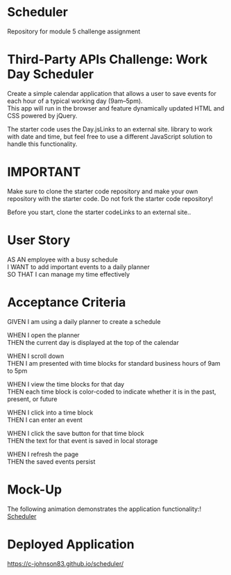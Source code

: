 # Scheduler
Repository for module 5 challenge assignment

# Third-Party APIs Challenge: Work Day Scheduler

Create a simple calendar application that allows a user to save events for each hour of a typical working day (9am–5pm).  
This app will run in the browser and feature dynamically updated HTML and CSS powered by jQuery.

The starter code uses the Day.jsLinks to an external site. library to work with date and time, but feel free to use a different JavaScript solution to handle this functionality.

# IMPORTANT

Make sure to clone the starter code repository and make your own repository with the starter code. Do not fork the starter code repository!

Before you start, clone the starter codeLinks to an external site..

# User Story

AS AN employee with a busy schedule  
I WANT to add important events to a daily planner  
SO THAT I can manage my time effectively  

# Acceptance Criteria

GIVEN I am using a daily planner to create a schedule  

WHEN I open the planner  
THEN the current day is displayed at the top of the calendar  

WHEN I scroll down  
THEN I am presented with time blocks for standard business hours of 9am to 5pm  

WHEN I view the time blocks for that day  
THEN each time block is color-coded to indicate whether it is in the past, present, or future  

WHEN I click into a time block  
THEN I can enter an event  

WHEN I click the save button for that time block  
THEN the text for that event is saved in local storage  

WHEN I refresh the page  
THEN the saved events persist

# Mock-Up
The following animation demonstrates the application functionality:!
[Scheduler](assets/images/05-third-party-apis-homework-demo.gif)

# Deployed Application 
https://c-johnson83.github.io/scheduler/